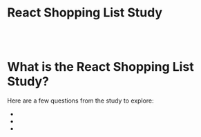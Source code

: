 # React Shopping List Study

<br>
<br>

# What is the React Shopping List Study?

Here are a few questions from the study to explore:

* [](#)
* [](#)
* [](#)

<br>
<br>

# 

<dl>
<dd>

</dd>
</dl>